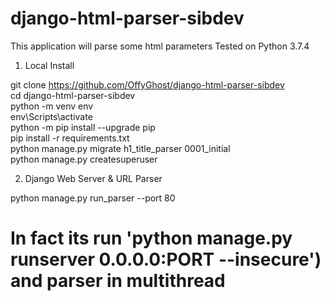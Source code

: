 # django-html-parser-sibdev
This application will parse some html parameters
Tested on Python 3.7.4

1. Local Install

git clone https://github.com/OffyGhost/django-html-parser-sibdev <br>
cd django-html-parser-sibdev <br>
python -m venv env <br>
env\Scripts\activate <br>
python -m pip install --upgrade pip <br>
pip install -r requirements.txt <br>
python manage.py migrate h1_title_parser 0001_initial <br>
python manage.py createsuperuser

2. Django Web Server & URL Parser

python manage.py run_parser --port 80

# In fact its run 'python manage.py runserver 0.0.0.0:PORT --insecure') and parser in multithread
